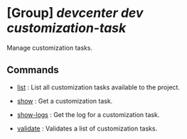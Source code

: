 # [Group] _devcenter dev customization-task_

Manage customization tasks.

## Commands

- [list](/Commands/devcenter/dev/customization-task/_list.md)
: List all customization tasks available to the project.

- [show](/Commands/devcenter/dev/customization-task/_show.md)
: Get a customization task.

- [show-logs](/Commands/devcenter/dev/customization-task/_show-logs.md)
: Get the log for a customization task.

- [validate](/Commands/devcenter/dev/customization-task/_validate.md)
: Validates a list of customization tasks.
